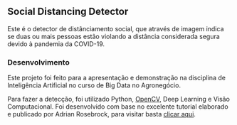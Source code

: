 ## Social Distancing Detector

Este é o detector de distânciamento social, que através de imagem indica se duas ou mais pessoas estão violando a distância considerada segura devido à pandemia da COVID-19.

### Desenvolvimento

Este projeto foi feito para a apresentação e demonstração na disciplina de Inteligência Artificial no curso de Big Data no Agronegócio.

Para fazer a detecção, foi utilizado Python, <a href="https://opencv.org/">OpenCV</a>, Deep Learning e Visão Computacional.
Foi desenvolvido com base no excelente tutorial elaborado e publicado por Adrian Rosebrock, para visitar basta <a href="https://www.pyimagesearch.com/2020/06/01/opencv-social-distancing-detector/">clicar aqui</a>. 
